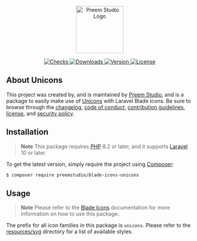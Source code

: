 <p align="center">
    <a href="https://preem.studio" target="_blank">
        <img src="https://raw.githubusercontent.com/PreemStudio/assets/main/logo-text.svg" width="128" alt="Preem Studio Logo" />
    </a>
</p>

<p align="center">
    <a href="https://github.com/PreemStudio/blade-icons-unicons/actions">
        <img src="https://badge.sh/github/check-runs/PreemStudio/blade-icons-unicons" alt="Checks" />
    </a>
    <a href="https://packagist.org/packages/preemstudio/blade-icons-unicons">
        <img src="https://badge.sh/packagist/downloads/PreemStudio/blade-icons-unicons" alt="Downloads" />
    </a>
    <a href="https://packagist.org/packages/preemstudio/blade-icons-unicons">
        <img src="https://badge.sh/packagist/version/PreemStudio/blade-icons-unicons" alt="Version" />
    </a>
    <a href="https://packagist.org/packages/preemstudio/blade-icons-unicons">
        <img src="https://badge.sh/packagist/license/PreemStudio/blade-icons-unicons" alt="License" />
    </a>
</p>

## About Unicons

This project was created by, and is maintained by [Preem Studio](https://github.com/PreemStudio), and is a package to easily make use of [Unicons](https://github.com/uiwjs/icons) with Laravel Blade Icons. Be sure to browse through the [changelog](CHANGELOG.md), [code of conduct](.github/CODE_OF_CONDUCT.md), [contribution guidelines](.github/CONTRIBUTING.md), [license](LICENSE), and [security policy](.github/SECURITY.md).

## Installation

> **Note**
> This package requires [PHP](https://www.php.net/) 8.2 or later, and it supports [Laravel](https://laravel.com/) 10 or later.

To get the latest version, simply require the project using [Composer](https://getcomposer.org/):

```bash
$ composer require preemstudio/blade-icons-unicons
```

## Usage

> **Note**
> Please refer to the [Blade Icons](https://github.com/PreemStudio/blade-icons) documentation for more information on how to use this package.

The prefix for all icon families in this package is `unicons`. Please refer to the [resources/svg](/resources/svg) directory for a list of available styles.
